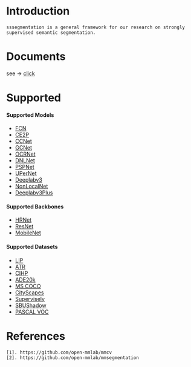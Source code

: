 # Introduction
```
sssegmentation is a general framework for our research on strongly supervised semantic segmentation.
```


# Documents
see → [click](./docs)


# Supported
#### Supported Models
- [FCN](https://arxiv.org/pdf/1411.4038.pdf)
- [CE2P](https://arxiv.org/pdf/1809.05996.pdf)
- [CCNet](https://arxiv.org/pdf/1811.11721.pdf)
- [GCNet](https://arxiv.org/pdf/1904.11492.pdf)
- [OCRNet](https://arxiv.org/pdf/1909.11065.pdf)
- [DNLNet](https://arxiv.org/pdf/2006.06668.pdf)
- [PSPNet](https://arxiv.org/pdf/1612.01105.pdf)
- [UPerNet](https://arxiv.org/pdf/1807.10221.pdf)
- [Deeplabv3](https://arxiv.org/pdf/1706.05587.pdf)
- [NonLocalNet](https://arxiv.org/pdf/1711.07971.pdf)
- [Deeplabv3Plus](https://arxiv.org/pdf/1802.02611.pdf)
#### Supported Backbones
- [HRNet](https://arxiv.org/pdf/1908.07919.pdf)
- [ResNet](https://arxiv.org/pdf/1512.03385.pdf)
- [MobileNet](https://arxiv.org/pdf/1801.04381.pdf)
#### Supported Datasets
- [LIP](http://sysu-hcp.net/lip/)
- [ATR](http://sysu-hcp.net/lip/overview.php)
- [CIHP](http://sysu-hcp.net/lip/overview.php)
- [ADE20k](https://groups.csail.mit.edu/vision/datasets/ADE20K/)
- [MS COCO](https://cocodataset.org/#home)
- [CityScapes](https://www.cityscapes-dataset.com/)
- [Supervisely](https://supervise.ly/explore/projects/supervisely-person-dataset-23304/datasets)
- [SBUShadow](https://www3.cs.stonybrook.edu/~cvl/projects/shadow_noisy_label/index.html)
- [PASCAL VOC](http://host.robots.ox.ac.uk/pascal/VOC/)


# References
```
[1]. https://github.com/open-mmlab/mmcv
[2]. https://github.com/open-mmlab/mmsegmentation
```